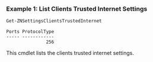 ### Example 1: List Clients Trusted Internet Settings
```powershell
Get-ZNSettingsClientsTrustedInternet
```

```output
Ports ProtocolType
----- ------------
               256
```

This cmdlet lists the clients trusted internet settings.
